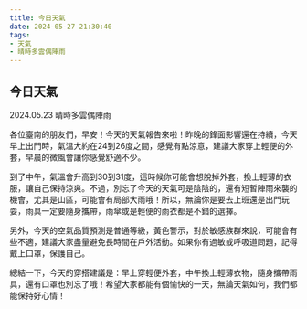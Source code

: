 ```yaml
---
title: 今日天氣
date: 2024-05-27 21:30:40
tags:
- 天氣
- 晴時多雲偶陣雨
---
```

## 今日天氣

2024.05.23  晴時多雲偶陣雨

各位臺南的朋友們，早安！今天的天氣報告來啦！昨晚的鋒面影響還在持續，今天早上出門時，氣溫大約在24到26度之間，感覺有點涼意，建議大家穿上輕便的外套，早晨的微風會讓你感覺舒適不少。

到了中午，氣溫會升高到30到31度，這時候你可能會想脫掉外套，換上輕薄的衣服，讓自己保持涼爽。不過，別忘了今天的天氣可是陰陰的，還有短暫陣雨來襲的機會，尤其是山區，可能會有局部大雨哦！所以，無論你是要去上班還是出門玩耍，雨具一定要隨身攜帶，雨傘或是輕便的雨衣都是不錯的選擇。

另外，今天的空氣品質預測是普通等級，黃色警示，對於敏感族群來說，可能會有些不適，建議大家盡量避免長時間在戶外活動。如果你有過敏或呼吸道問題，記得戴上口罩，保護自己。

總結一下，今天的穿搭建議是：早上穿輕便外套，中午換上輕薄衣物，隨身攜帶雨具，還有口罩也別忘了哦！希望大家都能有個愉快的一天，無論天氣如何，我們都能保持好心情！